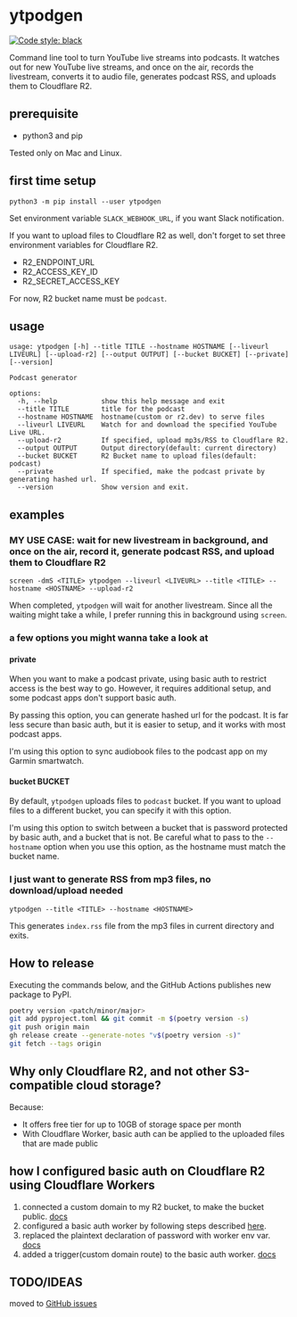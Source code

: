 # ytpodgen
[![Code style: black](https://img.shields.io/badge/code%20style-black-000000.svg)](https://github.com/psf/black)

Command line tool to turn YouTube live streams into podcasts. It watches out for new YouTube live streams, and once on the air, records the livestream, converts it to audio file, generates podcast RSS, and uploads them to Cloudflare R2.

## prerequisite
- python3 and pip

Tested only on Mac and Linux.

## first time setup
```
python3 -m pip install --user ytpodgen
```

Set environment variable `SLACK_WEBHOOK_URL`, if you want Slack notification.

If you want to upload files to Cloudflare R2 as well, don't forget to set three environment variables for Cloudflare R2. 

- R2_ENDPOINT_URL
- R2_ACCESS_KEY_ID
- R2_SECRET_ACCESS_KEY

For now, R2 bucket name must be `podcast`.

## usage
```
usage: ytpodgen [-h] --title TITLE --hostname HOSTNAME [--liveurl LIVEURL] [--upload-r2] [--output OUTPUT] [--bucket BUCKET] [--private] [--version]

Podcast generator

options:
  -h, --help           show this help message and exit
  --title TITLE        title for the podcast
  --hostname HOSTNAME  hostname(custom or r2.dev) to serve files
  --liveurl LIVEURL    Watch for and download the specified YouTube Live URL.
  --upload-r2          If specified, upload mp3s/RSS to Cloudflare R2.
  --output OUTPUT      Output directory(default: current directory)
  --bucket BUCKET      R2 Bucket name to upload files(default: podcast)
  --private            If specified, make the podcast private by generating hashed url.
  --version            Show version and exit.
```

## examples
### MY USE CASE: wait for new livestream in background, and once on the air, record it, generate podcast RSS, and upload them to Cloudflare R2
```
screen -dmS <TITLE> ytpodgen --liveurl <LIVEURL> --title <TITLE> --hostname <HOSTNAME> --upload-r2
```

When completed, `ytpodgen` will wait for another livestream. Since all the waiting might take a while, I prefer running this in background using `screen`.

### a few options you might wanna take a look at
#### private
When you want to make a podcast private, using basic auth to restrict access is the best way to go. However, it requires additional setup, and some podcast apps don't support basic auth.

By passing this option, you can generate hashed url for the podcast. It is far less secure than basic auth, but it is easier to setup, and it works with most podcast apps.

I'm using this option to sync audiobook files to the podcast app on my Garmin smartwatch. 
#### bucket BUCKET
By default, `ytpodgen` uploads files to `podcast` bucket. If you want to upload files to a different bucket, you can specify it with this option.

I'm using this option to switch between a bucket that is password protected by basic auth, and a bucket that is not.  Be careful what to pass to the `--hostname` option when you use this option, as the hostname must match the bucket name.

### I just want to generate RSS from mp3 files, no download/upload needed
```
ytpodgen --title <TITLE> --hostname <HOSTNAME>
```

This generates `index.rss` file from the mp3 files in current directory and exits.

## How to release
Executing the commands below, and the GitHub Actions publishes new package to PyPI.

```bash
poetry version <patch/minor/major>
git add pyproject.toml && git commit -m $(poetry version -s)
git push origin main
gh release create --generate-notes "v$(poetry version -s)"
git fetch --tags origin
```

## Why only Cloudflare R2, and not other S3-compatible cloud storage?
Because:

- It offers free tier for up to 10GB of storage space per month
- With Cloudflare Worker, basic auth can be applied to the uploaded files that are made public

## how I configured basic auth on Cloudflare R2 using Cloudflare Workers
1. connected a custom domain to my R2 bucket, to make the bucket public. [docs](https://developers.cloudflare.com/r2/buckets/public-buckets/)
2. configured a basic auth worker by following steps described [here](https://qiita.com/AnaKutsu/items/1c8bd0eb938edd3c0e0a).
3. replaced the plaintext declaration of password with worker env var. [docs](https://developers.cloudflare.com/workers/platform/environment-variables/#environment-variables-via-the-dashboard)
4. added a trigger(custom domain route) to the basic auth worker. [docs](https://developers.cloudflare.com/workers/platform/triggers/routes/)

## TODO/IDEAS
moved to [GitHub issues](https://github.com/harupong/ytpodgen/issues/)
